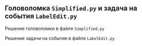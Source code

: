 ## Головоломка `Simplified.py` и задача на события `LabelEdit.py`

Решение головоломки в файле `Simplified.py`

Решение задачи на события в файле `LabelEdit.py`
